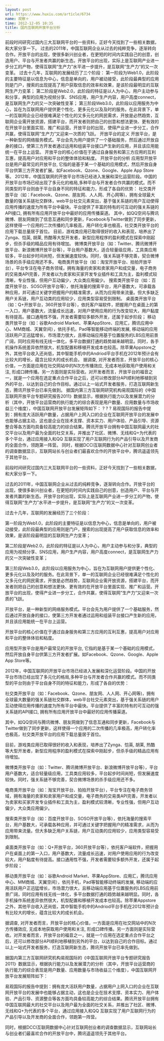 ```yaml
---
layout: post
url: https://www.huxiu.com/article/6734
name: 观察＋
time: 2012-12-05 10:35
title: 国内互联网开放平台分析
---
```

前段时间研究过国内三大互联网平台的一些资料，正好今天找到了一些相关数据，和大家分享一下。 过去的2011年，中国互联网企业从过去的纯粹竞争，逐渐转向合作。开放平台的出现，使很多新兴创业者，在更短的时间内实践自己的创意，创造用户、平台与开发者共赢的新生态。开放平台的出现，实际上是互联网产业进一步分工的产物，使得互联网“生产力”水平进一步提升，是互联网“生产力“的又一次变革。 过去十几年，互联网的发展经历了三个阶段： 第一阶段为Web1.0，此阶段的主要特征是以信息为中心，信息是单向的，用户被动接受，此阶段最典型的应用则是门户，搜索的出现提高了用户获取信息的效率和效果，是该阶段最明显的互联网生产力变革； 第二阶段是Web2.0，此阶段的特征是以人为中心，用户主动参与和分享，典型的应用为视频分享、SNS应用，用户生产内容，用户高度connect，是互联网生产力的又一次突破性变革； 第三阶段Web3.0，此阶段以应用服务为中心，旨在为互联网用户提供更个性化、更多元化以及及时的服务。在此背景下，单一的互联网企业已经很难满足个性化的又多元化的网民需求，开放是必然趋势，互联网企业需开放资源，搭建平台，而开发者则把自己的创意和想法更快、更有效的在开放平台里面实现、推广和运营。开放平台的出现，使得产业进一步分工，合作共赢，使得互联网”生产力“又迎来一次质的飞跃。 开放平台的定义 开放平台，是一种新型的网络服务模式。平台会先为用户提供了一个基础服务，然后通过开放自身的接口，使第三方开发者通过运用和组装平台接口产生新的应用，并且该应用能统一在平台上运营。 开放平台的核心价值在于通过自身服务和第三方应用的互利互惠，提高用户对应用和平台的整体体验和粘度。 开放平台的分析 应用型开放平台是用户最常见的开放平台, 它指的是基于某一个基础的应用模式，然后开放自身平台供第三方开发者扩展。如Facebook、Qzone、Google、Apple App Store等。 2012年，中国互联网的开放平台市场已经进入发展和深化运营阶段。中国的开放平台市场已经出现了多元化的格局,多种平台与开发者合作共赢的模式。而不同类型的平台则由于平台自身不同的特征和能力，形成了各自的优势： 社交类开放平台（如：Facebook、Qzone、朋友网、人人网、开心网等)，拥有全球最大数量的强关系链社交群体，web平台社交元素突出，基于强关系链的用户互动使得应用传播的速度为所有平台中最快。平台提供了丰富的特有的可互动的强关系链的API接口, 拥有所有应用开放平台中最好的应用传播渠道。 其中，如QQ空间与腾讯微博、朋友网做到了信息互通和同步更新，Facebook与Twitter做到了同步更新，这样使得一个应用的二次传播的几率极高，用户转化率也极高，社交类开放平台的应用下载总量居于首位。 目前，游戏类应用已取得很好的收入和表现，培养出了Zynga、恺英, 胡莱, 热酷等大型开发者，新型应用程序的盈利模式在探索中刚起步，但杀手级的精品应用有待增加。 微博类开放平台（如：Twitter、腾讯微博开放平台、新浪微博开放平台等），平台用户基数大，适合轻量级应用，工具类应用较多，平台起步时间尚短，但发展速度较快。同时，强关系链不够完善，契合微博场景的杀手级应用还不多。 电商类开放平台（如：淘宝开放平台、拍拍开放平台），平台专注在电子商务领域，拥有海量的卖家和卖家用户和成交量，电子商务的交易类API完善，开发者以为卖家和买家开发专业插件和工具为主，盈利模式较清晰，专业性强，但用户互动偏少，大众类应用偏少。 搜索类开放平台（如：百度开放平台、SOSO开放平台等），依托海量的搜索平台，用户基数大，可承载各种应用，并可通过关键字把握用户的精准需求，从而为应用带来流量。但大多缺乏用户关系链，用户互动类的应用较少，应用类型容易受到限制。 桌面类开放平台（如：Q+开放平台，360开放平台等），依托客户端软件，把握用户在桌面上的第一入口，用户基数大，流量成长迅速，对用户使用应用的行为改变较大，用户黏度有待提高。接口通用性不强，开发者需要较多额外开发，还属于起步阶段； 移动类开放平台（如：谷歌Android Market、苹果AppStore、应用汇，腾讯应用中心、MM商城、天翼空间），依托手机，Pad等智能移动终端的发展, 移动端的应用活跃用户正迅猛增长，市场潜力很大，且移动端应用基于位置服务的LBS应用前景广阔，同时应用有线无线一体化，多平台数据打通的趋势越来越明显。同时，各手机操作系统差异依然很大，机型配置和移植开发成本也较高。除苹果Appstore之外，其他平台收入还尚低，其中智能手机中的Andriod平台手机在2012年预计会有比较大的增长，蕴含比较大的成长机会。 据调查, 对开发者而言，开放平台的核心价值，一方面是应用在社交网站中的N次方传播效应, 无成本地获取用户使用和关注, 形成口碑传播。另一方面则是实际营收。对开发者而言，开放平台的福音之一，就是一个应用在选定重点合作平台之后，还可以修改部分API顺利地移植到另外的平台，以达到自己的合作目标。通过以上一站式开发者服务，打造互联网新生态，腾讯开放平台已率先做到。 据国内第三方互联网研究机构易观国际的《中国互联网开放平台专题研究报告2011》数据显示，根据执行能力以及发展潜力的分析（其中，开放平台运营商的执行能力的综合表现是用户数量、应用数量与市场收益三个维度），中国互联网开放平台发展矩阵如下： ? ? ? 易观国际的报告中提到：拥有庞大活跃用户数量，占据用户上网入口的企业在互联网开放平台的发展中也能够占据主动，这也是企业在技术支撑、资本实力、用户体验、产品引导、资源整合等各方面均具备较高能力的综合结果。腾讯开放平台拥有中国互联网最大的社交平台以及用户最为全面的社交关系，并推出了社区、微博、无线和Q+为代表的多个平台，通过应用接入和QQ 互联实现了用户互联网行为的产品引导以及开发商的全面合作，领跑第一阵营。 同时，根据DCCI互联网数据中心针对互联网创业者的调查数据显示，互联网站长与创业者们最喜欢合作的开放平台中，腾讯遥遥领先于其他平台。

前段时间研究过国内三大互联网平台的一些资料，正好今天找到了一些相关数据，和大家分享一下。

过去的2011年，中国互联网企业从过去的纯粹竞争，逐渐转向合作。开放平台的出现，使很多新兴创业者，在更短的时间内实践自己的创意，创造用户、平台与开发者共赢的新生态。开放平台的出现，实际上是互联网产业进一步分工的产物，使得互联网“生产力”水平进一步提升，是互联网“生产力“的又一次变革。

过去十几年，互联网的发展经历了三个阶段：

第一阶段为Web1.0，此阶段的主要特征是以信息为中心，信息是单向的，用户被动接受，此阶段最典型的应用则是门户，搜索的出现提高了用户获取信息的效率和效果，是该阶段最明显的互联网生产力变革；

第二阶段是Web2.0，此阶段的特征是以人为中心，用户主动参与和分享，典型的应用为视频分享、SNS应用，用户生产内容，用户高度connect，是互联网生产力的又一次突破性变革；

第三阶段Web3.0，此阶段以应用服务为中心，旨在为互联网用户提供更个性化、更多元化以及及时的服务。在此背景下，单一的互联网企业已经很难满足个性化的又多元化的网民需求，开放是必然趋势，互联网企业需开放资源，搭建平台，而开发者则把自己的创意和想法更快、更有效的在开放平台里面实现、推广和运营。开放平台的出现，使得产业进一步分工，合作共赢，使得互联网”生产力“又迎来一次质的飞跃。

开放平台，是一种新型的网络服务模式。平台会先为用户提供了一个基础服务，然后通过开放自身的接口，使第三方开发者通过运用和组装平台接口产生新的应用，并且该应用能统一在平台上运营。

开放平台的核心价值在于通过自身服务和第三方应用的互利互惠，提高用户对应用和平台的整体体验和粘度。

应用型开放平台是用户最常见的开放平台, 它指的是基于某一个基础的应用模式，然后开放自身平台供第三方开发者扩展。如Facebook、Qzone、Google、Apple App Store等。

2012年，中国互联网的开放平台市场已经进入发展和深化运营阶段。中国的开放平台市场已经出现了多元化的格局,多种平台与开发者合作共赢的模式。而不同类型的平台则由于平台自身不同的特征和能力，形成了各自的优势：

社交类开放平台（如：Facebook、Qzone、朋友网、人人网、开心网等)，拥有全球最大数量的强关系链社交群体，web平台社交元素突出，基于强关系链的用户互动使得应用传播的速度为所有平台中最快。平台提供了丰富的特有的可互动的强关系链的API接口, 拥有所有应用开放平台中最好的应用传播渠道。

其中，如QQ空间与腾讯微博、朋友网做到了信息互通和同步更新，Facebook与Twitter做到了同步更新，这样使得一个应用的二次传播的几率极高，用户转化率也极高，社交类开放平台的应用下载总量居于首位。

目前，游戏类应用已取得很好的收入和表现，培养出了Zynga、恺英, 胡莱, 热酷等大型开发者，新型应用程序的盈利模式在探索中刚起步，但杀手级的精品应用有待增加。

微博类开放平台（如：Twitter、腾讯微博开放平台、新浪微博开放平台等），平台用户基数大，适合轻量级应用，工具类应用较多，平台起步时间尚短，但发展速度较快。同时，强关系链不够完善，契合微博场景的杀手级应用还不多。

电商类开放平台（如：淘宝开放平台、拍拍开放平台），平台专注在电子商务领域，拥有海量的卖家和卖家用户和成交量，电子商务的交易类API完善，开发者以为卖家和买家开发专业插件和工具为主，盈利模式较清晰，专业性强，但用户互动偏少，大众类应用偏少。

搜索类开放平台（如：百度开放平台、SOSO开放平台等），依托海量的搜索平台，用户基数大，可承载各种应用，并可通过关键字把握用户的精准需求，从而为应用带来流量。但大多缺乏用户关系链，用户互动类的应用较少，应用类型容易受到限制。

桌面类开放平台（如：Q+开放平台，360开放平台等），依托客户端软件，把握用户在桌面上的第一入口，用户基数大，流量成长迅速，对用户使用应用的行为改变较大，用户黏度有待提高。接口通用性不强，开发者需要较多额外开发，还属于起步阶段；

移动类开放平台（如：谷歌Android Market、苹果AppStore、应用汇，腾讯应用中心、MM商城、天翼空间），依托手机，Pad等智能移动终端的发展, 移动端的应用活跃用户正迅猛增长，市场潜力很大，且移动端应用基于位置服务的LBS应用前景广阔，同时应用有线无线一体化，多平台数据打通的趋势越来越明显。同时，各手机操作系统差异依然很大，机型配置和移植开发成本也较高。除苹果Appstore之外，其他平台收入还尚低，其中智能手机中的Andriod平台手机在2012年预计会有比较大的增长，蕴含比较大的成长机会。

据调查, 对开发者而言，开放平台的核心价值，一方面是应用在社交网站中的N次方传播效应, 无成本地获取用户使用和关注, 形成口碑传播。另一方面则是实际营收。对开发者而言，开放平台的福音之一，就是一个应用在选定重点合作平台之后，还可以修改部分API顺利地移植到另外的平台，以达到自己的合作目标。通过以上一站式开发者服务，打造互联网新生态，腾讯开放平台已率先做到。

据国内第三方互联网研究机构易观国际的《中国互联网开放平台专题研究报告2011》数据显示，根据执行能力以及发展潜力的分析（其中，开放平台运营商的执行能力的综合表现是用户数量、应用数量与市场收益三个维度），中国互联网开放平台发展矩阵如下：

易观国际的报告中提到：拥有庞大活跃用户数量，占据用户上网入口的企业在互联网开放平台的发展中也能够占据主动，这也是企业在技术支撑、资本实力、用户体验、产品引导、资源整合等各方面均具备较高能力的综合结果。腾讯开放平台拥有中国互联网最大的社交平台以及用户最为全面的社交关系，并推出了社区、微博、无线和Q+为代表的多个平台，通过应用接入和QQ 互联实现了用户互联网行为的产品引导以及开发商的全面合作，领跑第一阵营。

同时，根据DCCI互联网数据中心针对互联网创业者的调查数据显示，互联网站长与创业者们最喜欢合作的开放平台中，腾讯遥遥领先于其他平台。

